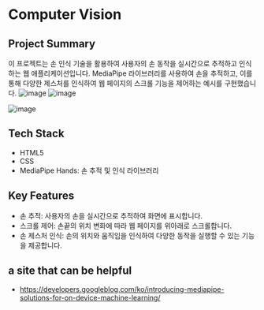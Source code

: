 # Computer Vision

## Project Summary

이 프로젝트는 손 인식 기술을 활용하여 사용자의 손 동작을 실시간으로 추적하고 인식하는 웹 애플리케이션입니다. MediaPipe 라이브러리를 사용하여 손을 추적하고, 이를 통해 다양한 제스처를 인식하여 웹 페이지의 스크롤 기능을 제어하는 예시를 구현했습니다.
![image](https://github.com/user-attachments/assets/818a4e33-4d2e-4e41-8b2a-d42e73a5436c)
![image](https://github.com/user-attachments/assets/c6684ffc-da7b-46a8-a68a-c35fa73cb8b2)

![image](https://github.com/user-attachments/assets/5de9f69d-27dd-4c04-b73d-6945054a43e8)

## Tech Stack
- HTML5
- CSS
- MediaPipe Hands: 손 추적 및 인식 라이브러리

## Key Features
- 손 추적: 사용자의 손을 실시간으로 추적하여 화면에 표시합니다.
- 스크롤 제어: 손끝의 위치 변화에 따라 웹 페이지를 위아래로 스크롤합니다.
- 손 제스처 인식: 손의 위치와 움직임을 인식하여 다양한 동작을 실행할 수 있는 기능을 제공합니다.

  
## a site that can be helpful
- https://developers.googleblog.com/ko/introducing-mediapipe-solutions-for-on-device-machine-learning/
